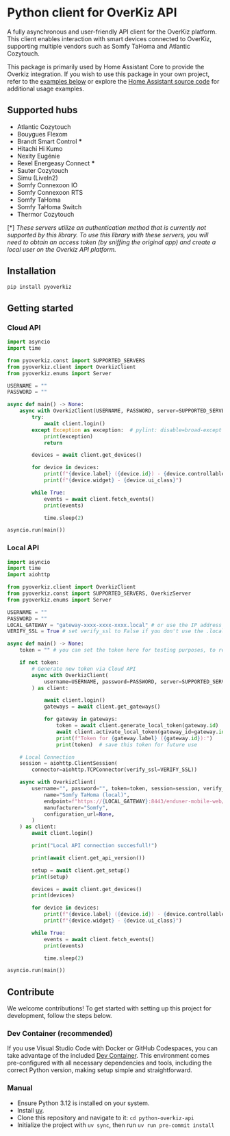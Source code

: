 # Python client for OverKiz API

A fully asynchronous and user-friendly API client for the OverKiz platform. This client enables interaction with smart devices connected to OverKiz, supporting multiple vendors such as Somfy TaHoma and Atlantic Cozytouch.

This package is primarily used by Home Assistant Core to provide the Overkiz integration. If you wish to use this package in your own project, refer to the [examples below](#getting-started) or explore the [Home Assistant source code](https://github.com/home-assistant/core/tree/dev/homeassistant/components/overkiz) for additional usage examples.

## Supported hubs

- Atlantic Cozytouch
- Bouygues Flexom
- Brandt Smart Control **\***
- Hitachi Hi Kumo
- Nexity Eugénie
- Rexel Energeasy Connect **\***
- Sauter Cozytouch
- Simu (LiveIn2)
- Somfy Connexoon IO
- Somfy Connexoon RTS
- Somfy TaHoma
- Somfy TaHoma Switch
- Thermor Cozytouch

\[*] _These servers utilize an authentication method that is currently not supported by this library. To use this library with these servers, you will need to obtain an access token (by sniffing the original app) and create a local user on the Overkiz API platform._

## Installation

```bash
pip install pyoverkiz
```

## Getting started


### Cloud API

```python
import asyncio
import time

from pyoverkiz.const import SUPPORTED_SERVERS
from pyoverkiz.client import OverkizClient
from pyoverkiz.enums import Server

USERNAME = ""
PASSWORD = ""

async def main() -> None:
    async with OverkizClient(USERNAME, PASSWORD, server=SUPPORTED_SERVERS[Server.SOMFY_EUROPE]) as client:
        try:
            await client.login()
        except Exception as exception:  # pylint: disable=broad-except
            print(exception)
            return

        devices = await client.get_devices()

        for device in devices:
            print(f"{device.label} ({device.id}) - {device.controllable_name}")
            print(f"{device.widget} - {device.ui_class}")

        while True:
            events = await client.fetch_events()
            print(events)

            time.sleep(2)

asyncio.run(main())
```

### Local API

```python
import asyncio
import time
import aiohttp

from pyoverkiz.client import OverkizClient
from pyoverkiz.const import SUPPORTED_SERVERS, OverkizServer
from pyoverkiz.enums import Server

USERNAME = ""
PASSWORD = ""
LOCAL_GATEWAY = "gateway-xxxx-xxxx-xxxx.local" # or use the IP address of your gateway
VERIFY_SSL = True # set verify_ssl to False if you don't use the .local hostname

async def main() -> None:
    token = "" # you can set the token here for testing purposes, to re-use an earlier generated token

    if not token:
        # Generate new token via Cloud API
        async with OverkizClient(
            username=USERNAME, password=PASSWORD, server=SUPPORTED_SERVERS[Server.SOMFY_EUROPE]
        ) as client:

            await client.login()
            gateways = await client.get_gateways()

            for gateway in gateways:
                token = await client.generate_local_token(gateway.id)
                await client.activate_local_token(gateway_id=gateway.id, token=token, label="Home Assistant/local-dev")
                print(f"Token for {gateway.label} ({gateway.id}):")
                print(token)  # save this token for future use

    # Local Connection
    session = aiohttp.ClientSession(
        connector=aiohttp.TCPConnector(verify_ssl=VERIFY_SSL))

    async with OverkizClient(
        username="", password="", token=token, session=session, verify_ssl=VERIFY_SSL, server=OverkizServer(
            name="Somfy TaHoma (local)",
            endpoint=f"https://{LOCAL_GATEWAY}:8443/enduser-mobile-web/1/enduserAPI/",
            manufacturer="Somfy",
            configuration_url=None,
        )
    ) as client:
        await client.login()

        print("Local API connection succesfull!")

        print(await client.get_api_version())

        setup = await client.get_setup()
        print(setup)

        devices = await client.get_devices()
        print(devices)

        for device in devices:
            print(f"{device.label} ({device.id}) - {device.controllable_name}")
            print(f"{device.widget} - {device.ui_class}")

        while True:
            events = await client.fetch_events()
            print(events)

            time.sleep(2)

asyncio.run(main())
```

## Contribute

We welcome contributions! To get started with setting up this project for development, follow the steps below.

### Dev Container (recommended)

If you use Visual Studio Code with Docker or GitHub Codespaces, you can take advantage of the included [Dev Container](https://code.visualstudio.com/docs/devcontainers/containers). This environment comes pre-configured with all necessary dependencies and tools, including the correct Python version, making setup simple and straightforward.

### Manual

- Ensure Python 3.12 is installed on your system.
- Install [uv](https://docs.astral.sh/uv/getting-started/installation).
- Clone this repository and navigate to it: `cd python-overkiz-api`
- Initialize the project with `uv sync`, then run `uv run pre-commit install`
